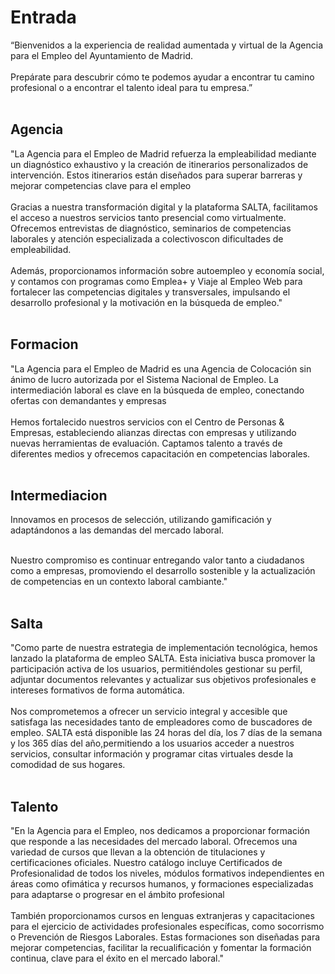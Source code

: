 # Entrada

“Bienvenidos a la experiencia de realidad aumentada y virtual de la Agencia para el Empleo del Ayuntamiento de Madrid. <br><br>
Prepárate para descubrir cómo te podemos ayudar a encontrar tu camino profesional o a encontrar el talento ideal para tu empresa.”<br><br>


## Agencia

 "La Agencia para el Empleo de Madrid refuerza la empleabilidad mediante un diagnóstico exhaustivo y la creación de itinerarios personalizados de intervención. Estos itinerarios están diseñados para superar barreras y mejorar competencias clave para el empleo<br><br>
Gracias a nuestra transformación digital y la plataforma SALTA, facilitamos el acceso a nuestros servicios tanto presencial como virtualmente. Ofrecemos entrevistas de diagnóstico, seminarios de competencias laborales y atención especializada a colectivoscon dificultades de empleabilidad.<br><br>
Además, proporcionamos información sobre autoempleo y economía social, y contamos con programas como Emplea+ y Viaje al Empleo Web para fortalecer las competencias digitales y transversales, impulsando el desarrollo profesional y la motivación en la búsqueda de empleo."
<br><br>

## Formacion

"La Agencia para el Empleo de Madrid es una Agencia de Colocación sin ánimo de lucro autorizada por el Sistema Nacional de Empleo. La intermediación laboral es clave en la búsqueda de empleo, conectando ofertas con demandantes y empresas<br><br>
Hemos fortalecido nuestros servicios con el Centro de Personas & Empresas, estableciendo alianzas directas con empresas y utilizando nuevas herramientas de evaluación. Captamos talento a través de diferentes medios y ofrecemos capacitación en competencias laborales. <br><br>

## Intermediacion

Innovamos en procesos de selección, utilizando gamificación y adaptándonos a las demandas del mercado laboral. <br><br>

Nuestro compromiso es continuar entregando valor tanto a ciudadanos como a empresas, promoviendo el desarrollo sostenible y la actualización de competencias en un contexto laboral cambiante."
<br><br>


## Salta

"Como parte de nuestra estrategia de implementación tecnológica, hemos lanzado la plataforma de empleo SALTA. Esta iniciativa busca promover la participación activa de los usuarios, permitiéndoles gestionar su perfil, adjuntar documentos relevantes y actualizar sus objetivos profesionales e intereses formativos de forma automática.<br><br>
Nos comprometemos a ofrecer un servicio integral y accesible que satisfaga las necesidades tanto de empleadores como de buscadores de empleo. SALTA está disponible las 24 horas del día, los 7 días de la semana y los 365 días del año,permitiendo a los usuarios acceder a nuestros servicios, consultar información y programar citas virtuales desde la comodidad de sus hogares. <br><br>

## Talento

"En la Agencia para el Empleo, nos dedicamos a proporcionar formación que responde a las necesidades del mercado laboral. Ofrecemos una variedad de cursos que llevan a la obtención de titulaciones y certificaciones oficiales. Nuestro catálogo incluye Certificados de Profesionalidad de todos los niveles, módulos formativos independientes en áreas como ofimática y recursos humanos, y formaciones especializadas para adaptarse o progresar en el ámbito profesional <br><br>
También proporcionamos cursos en lenguas extranjeras y capacitaciones para el ejercicio de actividades profesionales específicas, como socorrismo o Prevención de Riesgos Laborales. Estas formaciones son diseñadas para mejorar competencias, facilitar la recualificación y fomentar la formación continua, clave para el éxito en el mercado laboral."<br><br>

